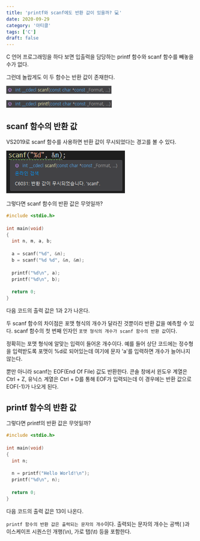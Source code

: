 ```yaml
---
title: 'printf와 scanf에도 반환 값이 있을까? 💻'
date: 2020-09-29
category: '아티클'
tags: ['C']
draft: false
---
```


C 언어 프로그래밍을 하다 보면 입출력을 담당하는 printf 함수와 scanf 함수를 빼놓을 수가 없다.

그런데 놀랍게도 이 두 함수는 반환 값이 존재한다.

![scanf](images/scanf-return.png)

![printf](images/printf-return.png)

## scanf 함수의 반환 값

VS2019로 scanf 함수를 사용하면 반환 값이 무시되었다는 경고를 볼 수 있다.

![scanf-warning](images/scanf-warning.png)

그렇다면 scanf 함수의 반환 값은 무엇일까?

```c
#include <stdio.h>

int main(void)
{
  int n, m, a, b;

  a = scanf("%d", &n);
  b = scanf("%d %d", &n, &m);

  printf("%d\n", a);
  printf("%d\n", b);

  return 0;
}
```

다음 코드의 출력 값은 1과 2가 나온다.

두 scanf 함수의 차이점은 포맷 형식의 개수가 달라진 것뿐이라 반환 값을 예측할 수 있다. scanf 함수의 첫 번째 인자인 `포맷 형식의 개수가 scanf 함수의 반환 값`이다.

정확히는 포맷 형식에 알맞는 입력이 들어온 개수이다. 예를 들어 상단 코드에는 정수형을 입력받도록 포맷이 %d로 되어있는데 여기에 문자 'a'를 입력하면 개수가 늘어나지 않는다.

뿐만 아니라 scanf는 EOF(End Of File) 값도 반환한다. 콘솔 창에서 윈도우 계열은 Ctrl + Z, 유닉스 계열은 Ctrl + D를 통해 EOF가 입력되는데 이 경우에는 반환 값으로 EOF(-1)가 나오게 된다.

## printf 함수의 반환 값

그렇다면 printf의 반환 값은 무엇일까?

```c
#include <stdio.h>

int main(void)
{
  int n;

  n = printf("Hello World!\n");
  printf("%d\n", n);

  return 0;
}
```

다음 코드의 출력 값은 13이 나온다.

`printf 함수의 반환 값은 출력되는 문자의 개수`이다. 출력되는 문자의 개수는 공백( )과 이스케이프 시퀀스인 개행(\n), 가로 탭(\t) 등을 포함한다.
